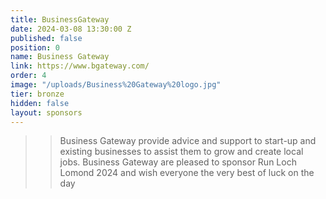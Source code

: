 ```yaml
---
title: BusinessGateway
date: 2024-03-08 13:30:00 Z
published: false
position: 0
name: Business Gateway
link: https://www.bgateway.com/
order: 4
image: "/uploads/Business%20Gateway%20logo.jpg"
tier: bronze
hidden: false
layout: sponsors
---
```


> > Business Gateway provide advice and support to start-up and existing businesses to assist them to grow and create local jobs. Business Gateway are pleased to sponsor Run Loch Lomond 2024 and wish everyone the very best of luck on the day